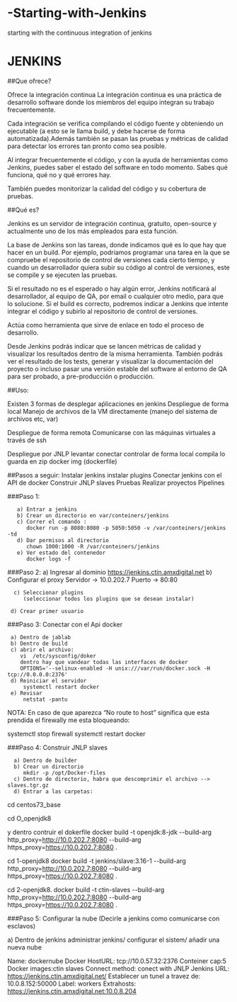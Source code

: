 # -Starting-with-Jenkins
starting with the continuous integration of jenkins
# JENKINS 

##Que ofrece?

Ofrece la integración continua 
La integración continua es una práctica de desarrollo software donde los miembros del equipo integran su trabajo frecuentemente.

Cada integración se verifica compilando el código fuente y obteniendo un ejecutable (a esto se le llama build, y debe hacerse de forma automatizada).Además también se pasan las pruebas y métricas de calidad para detectar los errores tan pronto como sea posible.

Al integrar frecuentemente el código, y con la ayuda de herramientas como Jenkins, puedes saber el estado del software en todo momento. Sabes qué funciona, qué no y qué errores hay.

También puedes monitorizar la calidad del código y su cobertura de pruebas.

##Qué es?

Jenkins es un servidor de integración continua, gratuito, open-source y actualmente uno de los más empleados para esta función. 

La base de Jenkins son las tareas, donde indicamos qué es lo que hay que hacer en un build. Por ejemplo, podríamos programar una tarea en la que se compruebe el repositorio de control de versiones cada cierto tiempo, y cuando un desarrollador quiera subir su código al control de versiones, este se compile y se ejecuten las pruebas.

Si el resultado no es el esperado o hay algún error, Jenkins notificará al desarrollador, al equipo de QA, por email o cualquier otro medio, para que lo solucione. Si el build es correcto, podremos indicar a Jenkins que intente integrar el código y subirlo al repositorio de control de versiones.

Actúa como herramienta que sirve de enlace en todo el proceso de desarrollo.

Desde Jenkins podrás indicar que se lancen métricas de calidad y visualizar los resultados dentro de la misma herramienta. También podrás ver el resultado de los tests, generar y visualizar la documentación del proyecto o incluso pasar una versión estable del software al entorno de QA para ser probado, a pre-producción o producción.


##Uso:

Existen 3 formas de desplegar aṕlicaciones en jenkins
Despliegue de forma local
            Manejo de archivos de la VM directamente  (manejo del sistema de archivos etc, var)



Despliegue de forma remota
Comunicarse con las máquinas virtuales a través de ssh




Despliegue por JNLP
levantar
conectar
controlar de forma local
compila
lo guarda en zip
docker img (dockerfile)



##Pasos a seguir:
Instalar jenkins
instalar plugins
Conectar jenkins con el API de docker
Construir JNLP slaves
Pruebas
Realizar proyectos
Pipelines

###Paso 1:

       a) Entrar a jenkins
       b) Crear un directorio en var/conteiners/jenkins
       c) Correr el comando :
          docker run -p 8080:8080 -p 5050:5050 -v /var/conteiners/jenkins -td
       d) Dar permisos al directorio
          chown 1000:1000 -R /var/conteiners/jenkins
       e) Ver estado del contenedor
          docker logs -f

###Paso 2:
      a) Ingresar al dominio
         https://jenkins.ctin.amxdigital.net
      b) Configurar el proxy
          Servidor -> 10.0.202.7
          Puerto -> 80:80


      c) Seleccionar plugins
         (seleccionar todos los plugins que se desean instalar)

     d) Crear primer usuario 

###Paso 3: Conectar con el Api docker

     a) Dentro de jablab
     b) Dentro de build
     c) abrir el archivo:
        vi  /etc/sysconfig/doker
        dentro hay que vandear todas las interfaces de docker 
        OPTIONS='--selinux-enabled -H unix:///var/run/docker.sock -H tcp://0.0.0.0:2376'
     d) Reiniciar el servidor
         systemctl restart docker
     e) Revisar
         netstat -pantu

NOTA: En caso de que aparezca “No route to host” significa que esta prendida el firewally me esta bloqueando:

systemctl stop firewall
systemctl restart docker 


###Paso 4: Construir JNLP slaves

      a) Dentro de builder
      b) Crear un directorio 
         mkdir -p /opt/Docker-files 
      c) Dentro de directorio, habra que descomprimir el archivo -->  slaves.tgr.gz
      d) Entrar a las carpetas:

cd centos73_base

cd O_openjdk8

y dentro contruir el dokerfile
docker build -t openjdk:8-jdk --build-arg http_proxy=http://10.0.202.7:8080 --build-arg https_proxy=https://10.0.202.7:8080 .

cd 1-openjdk8
docker build -t jenkins/slave:3.16-1 --build-arg http_proxy=http://10.0.202.7:8080 --build-arg https_proxy=https://10.0.202.7:8080 .


cd 2-openjdk8.
docker build -t ctin-slaves --build-arg http_proxy=http://10.0.202.7:8080 --build-arg https_proxy=https://10.0.202.7:8080 .


###Paso 5: Configurar la nube (Decirle a jenkins como comunicarse con esclavos)

a) Dentro de jenkins
administrar jenkins/ configurar el sistem/ añadir una nueva nube

Name: dockernube
Docker HostURL: tcp://10.0.57.32:2376
Conteiner cap:5
Docker images:ctin slaves
Connect method: conect with JNLP
Jenkins URL: https://jenkins.ctin.amxdigital.net/
Establecer un tunel a travez de:
10.0.8.152:50000
Label: workers
Extrahosts: https://jenkins.ctin.amxdigital.net:10.0.8.204
